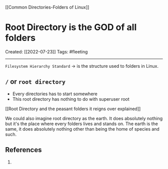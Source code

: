 [[Common Directories-Folders of Linux]]

# Root Directory is the GOD of all folders
Created:  [[2022-07-23]]
Tags: #fleeting 

---
`Filesystem Hierarchy Standard` 
-> is the structure used to folders in Linux.


## `/` or `root directory`
- Every directories has to start somewhere
- This root directory has nothing to do with superuser root





[[Root Directory and the peasant folders it reigns over explained]]




We could also imagine root directory as the earth. It does absolutely nothing but it's the place where every folders lives and stands on. The earth is the same, it does absolutely nothing other than being the home of species and such.







## References
1. 